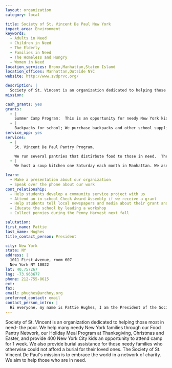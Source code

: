 ```yaml
---
layout: organization
category: local

title: Society of St. Vincent De Paul New York
impact_area: Environment
keywords: 
  - Adults in Need
  - Children in Need
  - The Elderly
  - Families in Need
  - The Homeless and Hungry
  - Women in Need
location_services: Bronx,Manhattan,Staten Island
location_offices: Manhattan,Outside NYC
website: http://www.svdprvc.org/

description: |
  Society of St. Vincent is an organization dedicated to helping those most in need- the poor.  We help many needy New York families through our Food Pantry Network, our Holiday Meal Program at Thanksgiving, Christmas and Easter, and provide 400 New York City kids an opportunity to attend camp for 1 week.  We also provide burial assistance for those needy families who otherwise could not afford a burial for their loved ones.  The Society of St. Vincent  De Paul's mission is to embrace the world in a network of charity.  We aim to help those who are in need.
mission: 

cash_grants: yes
grants: 
  - |
    Summer Camp Program:  This is an opportunity for needy New York kids to experience the camp experience for one week.  The camper non refundable registration fee is $50, and the Society supplements the remaining balance. $50 = 1 kid at camp.  $500 grant = 10 kids, $500 grant = 14 kids, and a grant of $980 would provide a camp experience for 28 deserving kids!
  - |
    Backpacks for school; We purchase backpacks and other school supplies for students returning to school in the Fall. Each child is given a backpack and school supplies, a total cost of $50.00 per child. A $500.00 grant will purchase a backpack and supplies for 10 children.
service_opp: yes
services: 
  - |
    St. Vincent De Paul Pantry Program.

    We run several pantries that distirbute food to those in need.  They are located in Manhattan. Our pantries are run through our volunteer network who are always willing to accept help and donations from those interested in helping the poor.
  - |
    We host a soup kitchen one Saturday each month in Manhattan. We aserve lunch to 150-185 hungry neighbors. We are always willing to have students help us as we serve.

learn: 
  - Make a presentation about our organization
  - Speak over the phone about our work
cont_relationship: 
  - Help students develop a community service project with us
  - Attend an in-school Check Award Assembly if we receive a grant
  - Help students tell local newspapers and media about their grant and/or project with us
  - Educate the school by leading a workshop
  - Collect pennies during the Penny Harvest next fall

salutation: 
first_name: Pattie
last_name: Hughes
title_contact_person: President

city: New York
state: NY
address: |
  1011 First Avenue, room 607  
  New York NY 10022
lat: 40.757267
lng: -73.963677
phone: 212-755-8615
ext: 
fax: 
email: phughes@archny.org
preferred_contact: email
contact_person_intro: |
  Hi everyone, my name is Pattie Hughes, I am the President of the Society of St. Vincent de Paul in the City of NY.  The members of SVdP call ourselves Vincentians, we are know to roll up our sleeves and get dirty! We serve those in need by cooking for them, making beds for them at our shelters and just sitting quietly with them, if that's what they need. We haven't had the opportunity to work with Penny Harvest schools in the past but I hope that in the coming years our work for the poor will be considered for partnerships.
---
```

Society of St. Vincent is an organization dedicated to helping those most in need- the poor.  We help many needy New York families through our Food Pantry Network, our Holiday Meal Program at Thanksgiving, Christmas and Easter, and provide 400 New York City kids an opportunity to attend camp for 1 week.  We also provide burial assistance for those needy families who otherwise could not afford a burial for their loved ones.  The Society of St. Vincent  De Paul's mission is to embrace the world in a network of charity.  We aim to help those who are in need.
